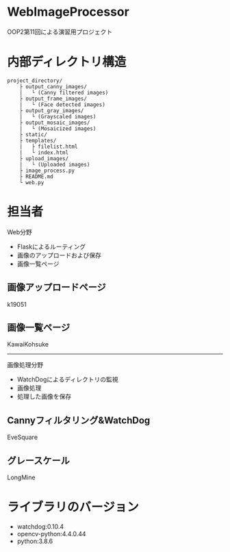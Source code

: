 # WebImageProcessor
OOP2第11回による演習用プロジェクト

# 内部ディレクトリ構造
    project_directory/
        ├ output_canny_images/
        |   └ (Canny filtered images)
        ├ output_frame_images/
        |   └ (Face detected images)
        ├ output_gray_images/
        |   └ (Grayscaled images)
        ├ output_mosaic_images/
        |   └ (Mosaicized images)
        ├ static/
        ├ templates/
        |   ├ filelist.html
        |   └ index.html
        ├ upload_images/
        |   └ (Uploaded images)
        ├ image_process.py
        ├ README.md
        └ web.py

# 担当者
Web分野

- Flaskによるルーティング
- 画像のアップロードおよび保存
- 画像一覧ページ

## 画像アップロードページ

k19051

## 画像一覧ページ

KawaiKohsuke
***
画像処理分野

- WatchDogによるディレクトリの監視
- 画像処理
- 処理した画像を保存

## Cannyフィルタリング&WatchDog

EveSquare

## グレースケール

LongMine

# ライブラリのバージョン
- watchdog:0.10.4
- opencv-python:4.4.0.44
- python:3.8.6
